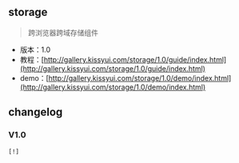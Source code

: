 ## storage

> 跨浏览器跨域存储组件

* 版本：1.0
* 教程：[http://gallery.kissyui.com/storage/1.0/guide/index.html](http://gallery.kissyui.com/storage/1.0/guide/index.html)
* demo：[http://gallery.kissyui.com/storage/1.0/demo/index.html](http://gallery.kissyui.com/storage/1.0/demo/index.html)

## changelog

### V1.0

    [!]


